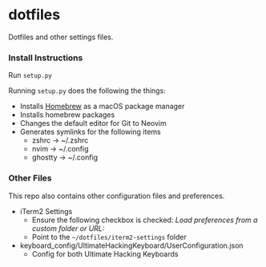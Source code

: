 # dotfiles

Dotfiles and other settings files.

### Install Instructions

Run `setup.py`

Running `setup.py` does the following the things:
* Installs [Homebrew](https://brew.sh) as a macOS package manager
* Installs homebrew packages
* Changes the default editor for Git to Neovim
* Generates symlinks for the following items
	* zshrc -> ~/.zshrc
	* nvim -> ~/.config
	* ghostty -> ~/.config

### Other Files

This repo also contains other configuration files and preferences.

* iTerm2 Settings
	* Ensure the following checkbox is checked: _Load preferences from a custom folder or URL:_
	* Point to the `~/dotfiles/iterm2-settings` folder
* keyboard_config/UltimateHackingKeyboard/UserConfiguration.json
	* Config for both Ultimate Hacking Keyboards
